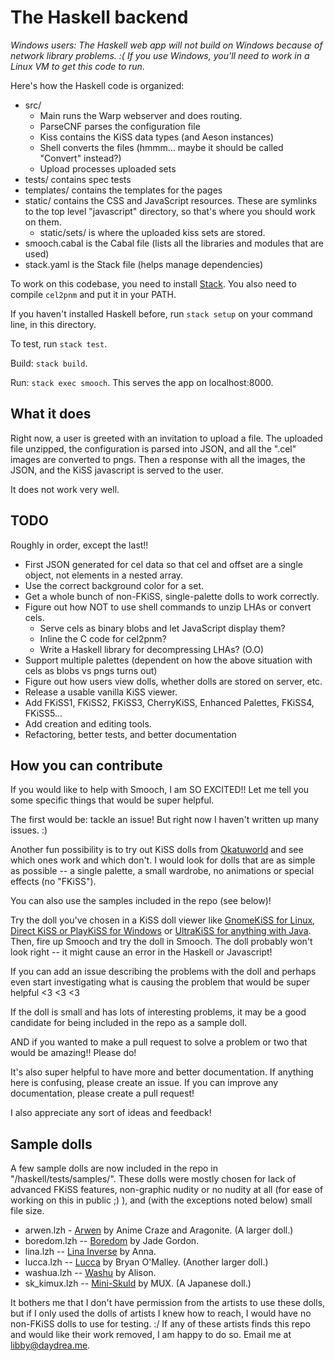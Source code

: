# The Haskell backend

*Windows users: The Haskell web app will not build on Windows because
of network library problems. :( If you use Windows, you'll need to
work in a Linux VM to get this code to run.*

Here's how the Haskell code is organized:

  * src/
    * Main runs the Warp webserver and does routing.
    * ParseCNF parses the configuration file
    * Kiss contains the KiSS data types (and Aeson instances)
    * Shell converts the files (hmmm... maybe it should be
      called "Convert" instead?)
    * Upload processes uploaded sets
  * tests/ contains spec tests
  * templates/ contains the templates for the pages
  * static/ contains the CSS and JavaScript resources. These
    are symlinks to the top level "javascript" directory, so
    that's where you should work on them.
    * static/sets/ is where the uploaded kiss sets are stored.
  * smooch.cabal is the Cabal file (lists all the libraries and
    modules that are used)
  * stack.yaml is the Stack file (helps manage dependencies)

To work on this codebase, you need to install
[Stack](https://github.com/commercialhaskell/stack/wiki/Downloads). You
also need to compile `cel2pnm` and put it in your PATH.

If you haven't installed Haskell before, run `stack setup` on your
command line, in this directory.

To test, run `stack test`.

Build: `stack build`.

Run: `stack exec smooch`. This serves the app on localhost:8000.

## What it does

Right now, a user is greeted with an invitation to upload a file. The
uploaded file unzipped, the configuration is parsed into JSON, and all
the ".cel" images are converted to pngs. Then a response with all the
images, the JSON, and the KiSS javascript is served to the user.

It does not work very well.

## TODO

Roughly in order, except the last!!

  * First JSON generated for cel data so that cel and offset are a single
    object, not elements in a nested array.
  * Use the correct background color for a set.
  * Get a whole bunch of non-FKiSS, single-palette dolls to work correctly.
  * Figure out how NOT to use shell commands to unzip LHAs or convert cels.
      * Serve cels as binary blobs and let JavaScript display them?
      * Inline the C code for cel2pnm?
      * Write a Haskell library for decompressing LHAs? (O.O)
  * Support multiple palettes (dependent on how the above situation
    with cels as blobs vs pngs turns out)
  * Figure out how users view dolls, whether dolls are stored on
    server, etc.
  * Release a usable vanilla KiSS viewer.
  * Add FKiSS1, FKiSS2, FKiSS3, CherryKiSS, Enhanced Palettes, FKiSS4,
    FKiSS5...
  * Add creation and editing tools.
  * Refactoring, better tests, and better documentation

## How you can contribute

If you would like to help with Smooch, I am SO EXCITED!! Let me tell you
some specific things that would be super helpful.

The first would be: tackle an issue! But right now I haven't written
up many issues. :)

Another fun possibility is to try out KiSS dolls from
[Okatuworld](http://www.otakuworld.com/kiss) and see which ones work
and which don't. I would look for dolls that are as simple as possible
-- a single palette, a small wardrobe, no animations or special
effects (no "FKiSS").

You can also use the samples included in the repo (see below)!

Try the doll you've chosen in a KiSS doll viewer like [GnomeKiSS for
Linux](http://devel.tlrmx.org/kiss/), [Direct KiSS or PlayKiSS for
Windows](http://otakuworld.com/index.html?/kiss/viewers.htm) or
[UltraKiSS for anything with
Java](http://www.wmiles.com/projects/ultrakiss). Then, fire up Smooch
and try the doll in Smooch. The doll probably won't look right -- it
might cause an error in the Haskell or Javascript!

If you can add an issue describing the problems with the doll and
perhaps even start investigating what is causing the problem that
would be super helpful <3 <3 <3

If the doll is small and has lots of interesting problems, it
may be a good candidate for being included in the repo as a
sample doll.

AND if you wanted to make a pull request to solve a problem or
two that would be amazing!! Please do!

It's also super helpful to have more and better documentation.
If anything here is confusing, please create an issue. If
you can improve any documentation, please create a pull request!

I also appreciate any sort of  ideas and feedback!

## Sample dolls

A few sample dolls are now included in the repo in
"/haskell/tests/samples/". These dolls were mostly chosen for lack of
advanced FKiSS features, non-graphic nudity or no nudity at all (for
ease of working on this in public ;) ), and (with the exceptions noted
below) small file size.

  * arwen.lzh - [Arwen](http://otakuworld.com/kiss/dolls/pages/a/arwen.htm) by
    Anime Craze and Aragonite. (A larger doll.)
  * boredom.lzh --
    [Boredom](http://otakuworld.com/kiss/dolls/pages/b/boredom.htm) by
    Jade Gordon.
  * lina.lzh -- [Lina
    Inverse](http://otakuworld.com/kiss/dolls/pages/l/lina.htm) by
    Anna.
  * lucca.lzh -- [Lucca](http://otakuworld.com/kiss/dolls/pages/l/lucca1r.htm)
    by Bryan O'Malley. (Another larger doll.)
  * washua.lzh -- [Washu](http://otakuworld.com/kiss/dolls/pages/w/washua.htm)
    by Alison.
  * sk_kimux.lzh -- [Mini-Skuld](http://otakuworld.com/kiss/dolls/pages/s/sk_kimux.htm)
    by MUX. (A Japanese doll.)

It bothers me that I don't have permission from the artists to use
these dolls, but if I only used the dolls of artists I knew how to
reach, I would have no non-FKiSS dolls to use for testing. :/ If any
of these artists finds this repo and would like their work removed, I
am happy to do so. Email me at libby@daydrea.me.
